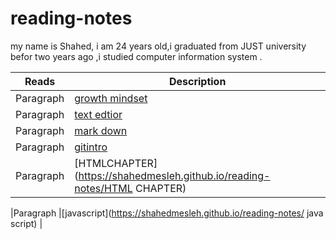# reading-notes

my name is Shahed, i am 24 years old,i graduated from JUST  university befor two years ago ,i studied computer information system  .



| Reads      | Description |
| -----------| ----------- |
| Paragraph  |[growth mindset](https://shahedmesleh.github.io/reading-notes/growth-mindset)|        
|Paragraph  |[text edtior](https://shahedmesleh.github.io/reading-notes/text-edtior) |
| Paragraph  |[mark down](https://shahedmesleh.github.io/reading-notes/MARK-DOWN)       | 
|Paragraph  |[gitintro](https://shahedmesleh.github.io/reading-notes/gitintro)       |
|Paragraph| [HTMLCHAPTER](https://shahedmesleh.github.io/reading-notes/HTML CHAPTER)       |
            
|Paragraph  |[javascript](https://shahedmesleh.github.io/reading-notes/ java script)       |
       